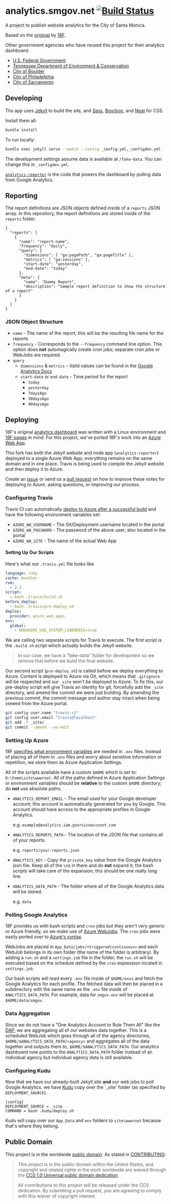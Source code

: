 # analytics.smgov.net [![Build Status](https://travis-ci.org/CityofSantaMonica/analytics.smgov.net.svg?branch=master)](https://travis-ci.org/CityofSantaMonica/analytics.smgov.net)

A project to publish website analytics for the City of Santa Monica.

Based on the [original](https://github.com/18F/analytics.usa.gov) by
[18F](https://github.com/18F).

Other government agencies who have reused this project for their analytics dashboard:
* [U.S. Federal Government](https://analytics.usa.gov/)
* [Tennessee Department of Environment & Conservation](http://analytics.tdec.tn.gov/)
* [City of Boulder](https://bouldercolorado.gov/stats)
* [City of Philadelphia](http://analytics.phila.gov/)
* [City of Sacramento](http://analytics.cityofsacramento.org)

## Developing

Ths app uses [Jekyll](http://jekyllrb.com) to build the site, and [Sass](http://sass-lang.com/),
[Bourbon](http://bourbon.io), and [Neat](http://neat.bourbon.io) for CSS.

Install them all:

```bash
bundle install
```

To run locally:

```bash
bundle exec jekyll serve --watch --config _config.yml,_configdev.yml
```

The development settings assume data is available at `/fake-data`. You can change this in `_configdev.yml`.

[`analytics-reporter`](https://github.com/18F/analytics-reporter) is the code that powers the dashboard by pulling data from Google Analytics.

## Reporting

The report definitions are JSON objects defined inside of a `reports` JSON array. In this repository, the report definitions are stored inside of the `reports` folder.

```
{
  "reports": [
    {
      "name": "report-name",
      "frequency": "daily",
      "query": {
        "dimensions": [ "ga:pagePath", "ga:pageTitle" ],
        "metrics": [ "ga:sessions" ],
        "start-date": "yesterday",
        "end-date": "today"
      },
      "meta": {
        "name": "Dummy Report",
        "description": "Sample report definition to show the structure of a report"
      }
    }
  ]
}
```

### JSON Object Structure

- `name` - The name of the report, this will be the resulting file name for the reports
- `frequency` - Corresponds to the `--frequency` command line option. This option does **not** automagically create cron jobs; separate cron jobs or WebJobs are required.
- `query`
  - `dimensions` & `metrics` - Valid values can be found in the [Google Analytics Docs](https://developers.google.com/analytics/devguides/reporting/core/dimsmets)
  - `start-date` or `end-date` - Time period for the report
    - `today`
    - `yesterday`
    - `7daysAgo`
    - `30daysAgo`
    - `90daysAgo`

## Deploying

18F's original [analytics dashboard](https://github.com/18F/analytics.usa.gov) was written with a Linux environment and [18F pages](https://github.com/18F/pages) in mind. For this project, we've ported 18F's work into an [Azure Web App](https://azure.microsoft.com/en-us/services/app-service/web/).

This fork has both the Jekyll website and node app (`analytics-reporter`) deployed to a single Azure Web App; everything remains on the same domain and in one place. Travis is being used to compile the Jekyll website and then deploy it to Azure.

Create an [issue](https://github.com/CityofSantaMonica/analytics.smgov.net/issues) or send us a [pull request](https://github.com/CityofSantaMonica/analytics.smgov.net/pulls) on how to improve these notes for deploying to Azure, asking questions, or improving our process.

### Configuring Travis

Travis CI can automatically [deploy to Azure after a successful build](https://docs.travis-ci.com/user/deployment/azure-web-apps) and have the following environment variables set:

- `AZURE_WA_USERNAME` - The Git/Deployment username located in the portal
- `AZURE_WA_PASSWORD` - The password of the above user; also located in the portal
- `AZURE_WA_SITE` - The name of the actual Web App

#### Setting Up Our Scripts

Here's what our `.travis.yml` file looks like

```yaml
language: ruby
cache: bundler
rvm:
  - 2.2
script:
  - bash .travis/build.sh
before_deploy:
  - bash .travis/pre-deploy.sh
deploy:
  provider: azure_web_apps
env:
  global:
    - NOKOGIRI_USE_SYSTEM_LIBRARIES=true

```

We are calling two separate scripts for Travis to execute. The first script is the `.build.sh` script which actually builds the Jekyll website.

> In our case, we have a "fake-data" folder for development so we remove that before we build the final website.

Our second script (`pre-deploy.sh`) is called before we deploy everything to Azure. Content is deployed to Azure via Git, which means that `.gitignore` will be respected and our `_site` won't be deployed to Azure. To fix this, our pre-deploy script will give Travis an identity for git, forcefully add the `_site` directory, and amend the commit we were just building. By amending the previous commit, the commit message and author stay intact when being viewed from the Azure portal.

```bash
git config user.name "travis-ci"
git config user.email "travis@localhost"
git add -f _site/
git commit --amend --no-edit
```

### Setting Up Azure

18F [specifies what environment variables](https://github.com/18F/analytics-reporter#setup) are needed in `.env` files. Instead of placing all of them in `.env` files and worry about sensitive information or repetition, we store them as Azure Application Settings.

All of the scripts available have a custom `$HOME` which is set to: `D:\home\site\wwwroot`. All of the paths defined in Azure Application Settings or environment variables should be **relative** to the custom `$HOME` directory; do **not** use absolute paths.

- `ANALYTICS_REPORT_EMAIL` - The email used for your Google developer account; this account is automatically generated for you by Google. This account should have access to the appropriate profiles in Google Analytics.

    e.g. `example@analytics.iam.gserviceaccount.com`

- `ANALYTICS_REPORTS_PATH` - The location of the JSON file that contains all of your reports.

    e.g. `reports/your-reports.json`

- `ANALYTICS_KEY` - Copy the `private_key` value from the Google Analytics json file. Keep all of the `\n`s in there and do **not** expand it; the bash scripts will take care of the expansion; this should be one really long line.

- `ANALYTICS_DATA_PATH` - The folder where all of the Google Analytics data will be stored.

    e.g. `data`

### Polling Google Analytics

18F provides us with bash scripts and `cron` jobs but they aren't very generic or Azure friendly, so we make use of [Azure WebJobs](https://azure.microsoft.com/en-us/documentation/articles/websites-dotnet-deploy-webjobs/). The `cron` jobs were easily ported over to [Azure's syntax](https://azure.microsoft.com/en-us/documentation/articles/web-sites-create-web-jobs/#CreateScheduledCRON).

WebJobs are placed in `App_Data/jobs/<triggered|continuous>` and each WebJob belongs in its own folder (the name of the folder is arbitrary). By adding a `run.sh` and a `settings.job` file in the folder, the `run.sh` will be executed based on the schedule defined by the `cron` expression located in `settings.job`.

Our bash scripts will read every `.env` file inside of `$HOME/envs` and fetch the Google Analytics for each profile. The fetched data will then be placed in a subdirectory with the same name as the `.env` file inside of `ANALYTICS_DATA_PATH`. For example, data for `smgov.env` will be placed at: `$HOME/data/smgov`.

### Data Aggregation

Since we do not have a "One Analytics Account to Rule Them All" like the [DAP](http://www.digitalgov.gov/services/dap/), we are aggregating all of our websites data together. This is a scheduled WebJob which goes through all of the agency directories, `$HOME/$ANALYTICS_DATA_PATH/<agency>` and aggregates all of the data together and outputs them to, `$HOME/$ANALYTICS_DATA_PATH`. Our analytics dashboard now points to the `ANALYTICS_DATA_PATH` folder instead of an individual agency but individual agency data is still available.

### Configuring Kudu

Now that we have our already-built Jekyll site **and** our web jobs to poll Google Analytics, we have [Kudu](https://github.com/projectkudu/kudu) copy over the '\_site' folder (as specified by `DEPLOYMENT_SOURCE`).

```
[config]
DEPLOYMENT_SOURCE = _site
COMMAND = bash .kudu/deploy.sh
```

Kudu will copy over our `App_Data` and `env` folders to `site\wwwroot` because that's where they belong.

## Public Domain

This project is in the worldwide [public domain](LICENSE.md). As stated in [CONTRIBUTING](CONTRIBUTING.md):

> This project is in the public domain within the United States, and copyright and related rights in the work worldwide are waived through the [CC0 1.0 Universal public domain dedication](https://creativecommons.org/publicdomain/zero/1.0/).
>
> All contributions to this project will be released under the CC0 dedication. By submitting a pull request, you are agreeing to comply with this waiver of copyright interest.
